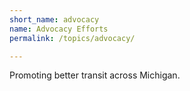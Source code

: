 ```yaml
---
short_name: advocacy
name: Advocacy Efforts
permalink: /topics/advocacy/

---
```

Promoting better transit across Michigan.